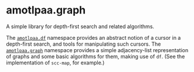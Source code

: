 # amotlpaa.graph

A simple library for depth-first search and related algorithms.

The [`amotlpaa.df`](src/amotlpaa/df.clj) namespace provides an abstract
notion of a cursor in a depth-first search, and tools for manipulating
such cursors.  The [`amotlpaa.graph`](src/amotlpaa.graph.clj)
namespace provides a simple adjacency-list representation of graphs
and some basic algorithms for them, making use of `df`.  (See the
implementation of `scc-map`, for example.)
